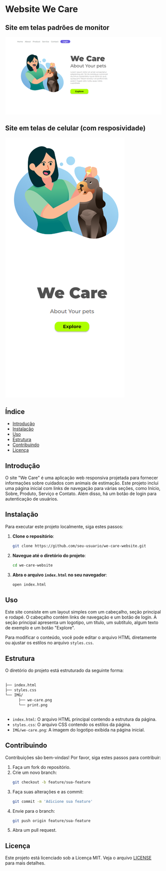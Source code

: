 # Website We Care

## Site em telas padrões de monitor
![Captura de Tela](IMG/print.png)

## Site em telas de celular (com resposividade)
![Captura de Tela](IMG/print2.png)

## Índice
- [Introdução](#introdução)
- [Instalação](#instalação)
- [Uso](#uso)
- [Estrutura](#estrutura)
- [Contribuindo](#contribuindo)
- [Licença](#licença)

## Introdução
O site "We Care" é uma aplicação web responsiva projetada para fornecer informações sobre cuidados com animais de estimação. Este projeto inclui uma página inicial com links de navegação para várias seções, como Início, Sobre, Produto, Serviço e Contato. Além disso, há um botão de login para autenticação de usuários.

## Instalação
Para executar este projeto localmente, siga estes passos:

1. **Clone o repositório**:
    ```bash
    git clone https://github.com/seu-usuario/we-care-website.git
    ```
2. **Navegue até o diretório do projeto**:
    ```bash
    cd we-care-website
    ```
3. **Abra o arquivo `index.html` no seu navegador**:
    ```bash
    open index.html
    ```

## Uso
Este site consiste em um layout simples com um cabeçalho, seção principal e rodapé. O cabeçalho contém links de navegação e um botão de login. A seção principal apresenta um logotipo, um título, um subtítulo, algum texto de exemplo e um botão "Explore".

Para modificar o conteúdo, você pode editar o arquivo HTML diretamente ou ajustar os estilos no arquivo `styles.css`.

## Estrutura
O diretório do projeto está estruturado da seguinte forma:
```

├── index.html
├── styles.css
└── IMG/
      ├── we-care.png
      └── print.png
      
```


- `index.html`: O arquivo HTML principal contendo a estrutura da página.
- `styles.css`: O arquivo CSS contendo os estilos da página.
- `IMG/we-care.png`: A imagem do logotipo exibida na página inicial.

## Contribuindo
Contribuições são bem-vindas! Por favor, siga estes passos para contribuir:

1. Faça um fork do repositório.
2. Crie um novo branch:
    ```bash
    git checkout -b feature/sua-feature
    ```
3. Faça suas alterações e as commit:
    ```bash
    git commit -m 'Adicione sua feature'
    ```
4. Envie para o branch:
    ```bash
    git push origin feature/sua-feature
    ```
5. Abra um pull request.

## Licença
Este projeto está licenciado sob a Licença MIT. Veja o arquivo [LICENSE](LICENSE) para mais detalhes.


